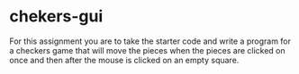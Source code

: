 # chekers-gui

For this assignment you are to take the starter code and write a program for a checkers game that will move the pieces when the pieces are clicked on once and then after the mouse is clicked on an empty square.

